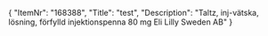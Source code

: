 {
  "ItemNr": "168388",
  "Title": "test",
  "Description": "Taltz, inj-vätska, lösning, förfylld injektionspenna 80 mg Eli Lilly Sweden AB"
}